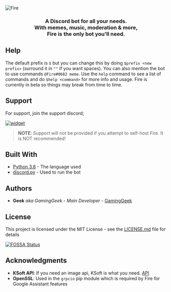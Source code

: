 ![Fire](https://github.com/FireDiscordBot/bot/blob/master/cogs/static/images/promotional-assets/fire_inner.png?raw=true)

<h3 align="center">A Discord bot for all your needs.<br>
With memes, music, moderation & more,<br>
Fire is the only bot you'll need.</h3>

## Help

The default prefix is `$` but you can change this by doing `$prefix <new prefix>` (surround it in `""` if you want spaces). You can also mention the bot to use commands `@Fire#0682 meme`. Use the `help` command to see a list of commands and do `$help <command>` for more info and usage. Fire is currently in beta so things may break from time to time.

## Support

For support, join the support discord;

[![widget](https://inv.wtf/widget/fire)](https://inv.wtf/fire)

> **NOTE**: Support will not be provided if you attempt to self-host Fire. It is NOT recommended!

## Built With

* [Python 3.8](https://www.python.org/downloads/) - The language used
* [discord.py](https://github.com/Rapptz/discord.py) - Used to run the bot

## Authors

* **Geek** *aka GamingGeek* - *Main Developer* - [GamingGeek](https://github.com/GamingGeek)

## License

This project is licensed under the MIT License - see the [LICENSE.md](LICENSE.md) file for details


[![FOSSA Status](https://app.fossa.com/api/projects/git%2Bgithub.com%2FGamingGeek%2FFire.svg?type=large)](https://app.fossa.com/projects/git%2Bgithub.com%2FGamingGeek%2FFire?ref=badge_large)

## Acknowledgments

* **KSoft API**: If you need an image api, KSoft is what you need. [API](https://api.ksoft.si)
* **OpenSSL**: Used in the `grpcio` pip module which is required by Fire for Google Assistant features
